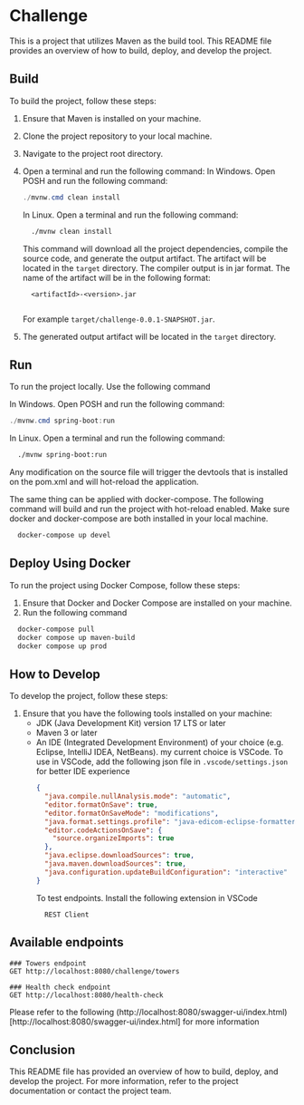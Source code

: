 # Challenge

This is a project that utilizes Maven as the build tool. This README file provides an overview of how to build, deploy, and develop the project.

## Build

To build the project, follow these steps:

1. Ensure that Maven is installed on your machine.
2. Clone the project repository to your local machine.
3. Navigate to the project root directory.
4. Open a terminal and run the following command:
    In Windows. Open POSH and run the following command:
    ```PowerShell
    ./mvnw.cmd clean install
    ```
    In Linux. Open a terminal and run the following command:
    ```bash
      ./mvnw clean install
    ```

    This command will download all the project dependencies, compile the source code, and generate the output artifact.
    The artifact will be located in the `target` directory. The compiler output is in jar format. The name of the artifact will be in the following format:

    ```
      <artifactId>-<version>.jar
      
    ```
    For example `target/challenge-0.0.1-SNAPSHOT.jar`.

5. The generated output artifact will be located in the `target` directory.

## Run

To run the project locally. Use the following command

In Windows. Open POSH and run the following command:
```PowerShell
./mvnw.cmd spring-boot:run
```

In Linux. Open a terminal and run the following command:
```bash
  ./mvnw spring-boot:run
```

Any modification on the source file will trigger the devtools that is installed
on the pom.xml and will hot-reload the application.

The same thing can be applied with docker-compose. The following command will
build and run the project with hot-reload enabled. Make sure docker and docker-compose
are both installed in your local machine.

```bash
  docker-compose up devel
```

## Deploy Using Docker

To run the project using Docker Compose, follow these steps:

1. Ensure that Docker and Docker Compose are installed on your machine.
2. Run the following command
  ```bash
    docker-compose pull
    docker compose up maven-build
    docker compose up prod
  ```

## How to Develop

To develop the project, follow these steps:

1. Ensure that you have the following tools installed on your machine:
   - JDK (Java Development Kit) version 17 LTS or later
   - Maven 3 or later
   - An IDE (Integrated Development Environment) of your choice (e.g. Eclipse, IntelliJ IDEA, NetBeans).
    my current choice is VSCode. To use in VSCode, add the following json file in `.vscode/settings.json`
    for better IDE experience
      ```json
      {
        "java.compile.nullAnalysis.mode": "automatic",
        "editor.formatOnSave": true,
        "editor.formatOnSaveMode": "modifications",
        "java.format.settings.profile": "java-edicom-eclipse-formatter-v2.xmal",
        "editor.codeActionsOnSave": {
          "source.organizeImports": true
        },
        "java.eclipse.downloadSources": true,
        "java.maven.downloadSources": true,
        "java.configuration.updateBuildConfiguration": "interactive"
      }

      ```
      To test endpoints. Install the following extension in VSCode
      ```
        REST Client
      ```

## Available endpoints

```http
### Towers endpoint
GET http://localhost:8080/challenge/towers

### Health check endpoint
GET http://localhost:8080/health-check
```

Please refer to the following (http://localhost:8080/swagger-ui/index.html)[http://localhost:8080/swagger-ui/index.html] for more information

## Conclusion

This README file has provided an overview of how to build, deploy, and develop the project. For more information, refer to the project documentation or contact the project team.